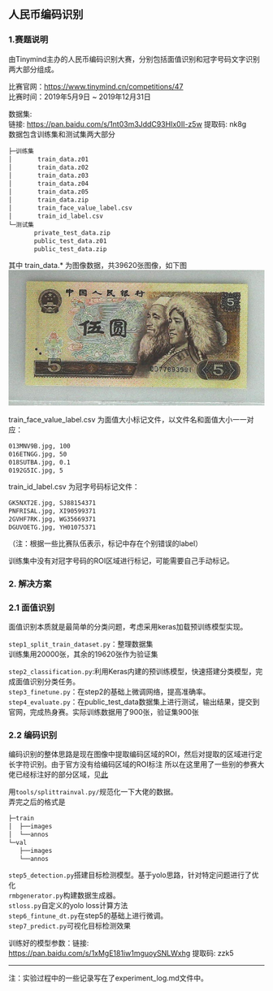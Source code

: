 ## 人民币编码识别

### 1.赛题说明
由Tinymind主办的人民币编码识别大赛，分别包括面值识别和冠字号码文字识别两大部分组成。

比赛官网：https://www.tinymind.cn/competitions/47  
比赛时间：2019年5月9日 ~ 2019年12月31日

数据集:   
链接: https://pan.baidu.com/s/1nt03m3JddC93HIx0II-z5w 提取码: nk8g  
数据包含训练集和测试集两大部分  
```
├─训练集
│       train_data.z01
│       train_data.z02
│       train_data.z03
│       train_data.z04
│       train_data.z05
│       train_data.zip
│       train_face_value_label.csv
│       train_id_label.csv
└─测试集
       private_test_data.zip
       public_test_data.z01
       public_test_data.zip
```
其中 train_data.* 为图像数据，共39620张图像，如下图  
![五元](./resource/fiveyuan.jpg)  

train_face_value_label.csv 为面值大小标记文件，以文件名和面值大小一一对应：
```buildoutcfg
013MNV9B.jpg, 100
016ETNGG.jpg, 50
018SUTBA.jpg, 0.1
0192G5IC.jpg, 5
```

train_id_label.csv 为冠字号码标记文件：
```buildoutcfg
GK5NXT2E.jpg, SJ88154371
PNFRISAL.jpg, XI90599371
2GVHF7RK.jpg, WG35669371
DGUVOETG.jpg, YH01075371
```
（注：根据一些比赛队伍表示，标记中存在个别错误的label）  

训练集中没有对冠字号码的ROI区域进行标记，可能需要自己手动标记。

### 2. 解决方案
### 2.1 面值识别

面值识别本质就是最简单的分类问题，考虑采用keras加载预训练模型实现。

<code>step1_split_train_dataset.py</code>：整理数据集  
训练集用20000张，其余的19620张作为验证集  

<code>step2_classification.py</code>:利用Keras内建的预训练模型，快速搭建分类模型，完成面值识别分类任务。  
`step3_finetune.py`：在step2的基础上微调网络，提高准确率。  
`step4_evaluate.py`：在public_test_data数据集上进行测试，输出结果，提交到官网，完成热身赛。实际训练数据用了900张，验证集900张

### 2.2 编码识别  
编码识别的整体思路是现在图像中提取编码区域的ROI，然后对提取的区域进行定长字符识别。由于官方没有给编码区域的ROI标注
所以在这里用了一些别的参赛大佬已经标注好的部分区域，见[此](https://github.com/DueapeCommon/kaggle/blob/master/solutions/TinyMind%E4%BA%BA%E6%B0%91%E5%B8%81%E9%9D%A2%E5%80%BC%26%E5%86%A0%E5%AD%97%E5%8F%B7%E7%BC%96%E7%A0%81%E8%AF%86%E5%88%AB%E6%8C%91%E6%88%98%E8%B5%9B/task2/VOC2007.zip)

用`tools/splittrainval.py/`规范化一下大佬的数据。  
弄完之后的格式是
```
├─train
│  ├──images
│  └──annos
└─val
   ├──images
   └──annos
```  

`step5_detection.py`搭建目标检测模型。基于yolo思路，针对特定问题进行了优化  
`rmbgenerator.py`构建数据生成器。  
`stloss.py`自定义的yolo loss计算方法  
`step6_fintune_dt.py`在step5的基础上进行微调。    
`step7_predict.py`可视化目标检测效果  

训练好的模型参数：链接: https://pan.baidu.com/s/1xMgE181iw1mguoySNLWxhg 提取码: zzk5   

---
注：实验过程中的一些记录写在了experiment_log.md文件中。

















